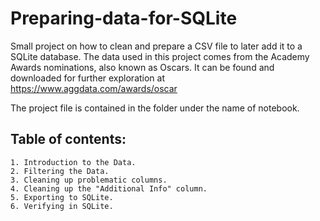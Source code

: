 # Preparing-data-for-SQLite

Small project on how to clean and prepare a CSV file to later add it to a SQLite database. 
The data used in this project comes from the Academy Awards nominations, also known as Oscars. 
It can be found and downloaded for further exploration at https://www.aggdata.com/awards/oscar

The project file is contained in the folder under the name of notebook. 

## Table of contents:
    1. Introduction to the Data.
    2. Filtering the Data.
    3. Cleaning up problematic columns.
    4. Cleaning up the "Additional Info" column.
    5. Exporting to SQLite.
    6. Verifying in SQLite.
